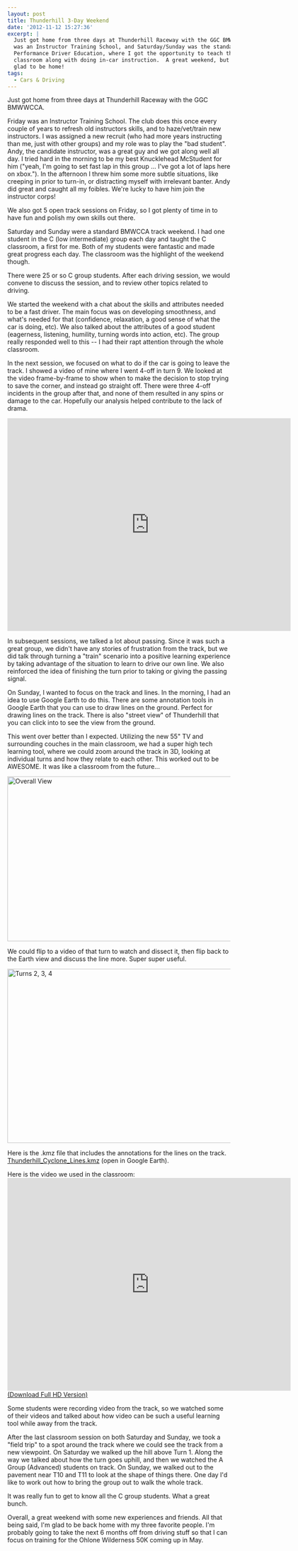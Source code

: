 ```yaml
---
layout: post
title: Thunderhill 3-Day Weekend
date: '2012-11-12 15:27:36'
excerpt: |
  Just got home from three days at Thunderhill Raceway with the GGC BMWWCCA.   Friday
  was an Instructor Training School, and Saturday/Sunday was the standard High
  Performance Driver Education, where I got the opportunity to teach the C Group
  classroom along with doing in-car instruction.  A great weekend, but I'm also
  glad to be home!
tags:
  - Cars & Driving
---
```


Just got home from three days at Thunderhill Raceway with the GGC BMWWCCA.

Friday was an Instructor Training School. The club does this once every couple of years to refresh old instructors skills, and to haze/vet/train new instructors. I was assigned a new recruit (who had more years instructing than me, just with other groups) and my role was to play the "bad student". Andy, the candidate instructor, was a great guy and we got along well all day. I tried hard in the morning to be my best Knucklehead McStudent for him ("yeah, I'm going to set fast lap in this group ... I've got a lot of laps here on xbox."). In the afternoon I threw him some more subtle situations, like creeping in prior to turn-in, or distracting myself with irrelevant banter. Andy did great and caught all my foibles. We're lucky to have him join the instructor corps!

We also got 5 open track sessions on Friday, so I got plenty of time in to have fun and polish my own skills out there.

Saturday and Sunday were a standard BMWCCA track weekend. I had one student in the C (low intermediate) group each day and taught the C classroom, a first for me. Both of my students were fantastic and made great progress each day. The classroom was the highlight of the weekend though.

There were 25 or so C group students. After each driving session, we would convene to discuss the session, and to review other topics related to driving.

We started the weekend with a chat about the skills and attributes needed to be a fast driver. The main focus was on developing smoothness, and what's needed for that (confidence, relaxation, a good sense of what the car is doing, etc). We also talked about the attributes of a good student (eagerness, listening, humility, turning words into action, etc). The group really responded well to this -- I had their rapt attention through the whole classroom.

In the next session, we focused on what to do if the car is going to leave the track. I showed a video of mine where I went 4-off in turn 9. We looked at the video frame-by-frame to show when to make the decision to stop trying to save the corner, and instead go straight off. There were three 4-off incidents in the group after that, and none of them resulted in any spins or damage to the car. Hopefully our analysis helped contribute to the lack of drama.

<embed src="http://video.thenobot.org/20120910-pdc_thunderhill_s2_t9_off.mov" width="640" height="480" scale="aspect" autostart="false"></embed>

In subsequent sessions, we talked a lot about passing. Since it was such a great group, we didn't have any stories of frustration from the track, but we did talk through turning a "train" scenario into a positive learning experience by taking advantage of the situation to learn to drive our own line. We also reinforced the idea of finishing the turn prior to taking or giving the passing signal.

On Sunday, I wanted to focus on the track and lines. In the morning, I had an idea to use Google Earth to do this. There are some annotation tools in Google Earth that you can use to draw lines on the ground. Perfect for drawing lines on the track. There is also "street view" of Thunderhill that you can click into to see the view from the ground.

This went over better than I expected. Utilizing the new 55" TV and surrounding couches in the main classroom, we had a super high tech learning tool, where we could zoom around the track in 3D, looking at individual turns and how they relate to each other. This worked out to be AWESOME. It was like a classroom from the future...

<a href="http://www.flickr.com/photos/thenobot/8179051989/" title="Overall View by thenobot, on Flickr"><img src="https://farm9.staticflickr.com/8340/8179051989_3012217b1f_z.jpg" width="640" height="372" alt="Overall View"></a>

We could flip to a video of that turn to watch and dissect it, then flip back to the Earth view and discuss the line more. Super super useful.

<a href="http://www.flickr.com/photos/thenobot/8179052271/" title="Turns 2, 3, 4 by thenobot, on Flickr"><img src="https://farm9.staticflickr.com/8205/8179052271_b9d17d02eb_z.jpg" width="640" height="393" alt="Turns 2, 3, 4"></a>

Here is the .kmz file that includes the annotations for the lines on the track. <a href="/Thunderhill_Cyclone_Lines.kmz">Thunderhill_Cyclone_Lines.kmz</a> (open in Google Earth).

Here is the video we used in the classroom:
<embed src="http://video.thenobot.org/20121109-thill_bmwcca_instructor_school_laps.mov" width="640" height="480" scale="aspect" autostart="false"></embed>
<a href="http://video.thenobot.org/20121109-thill_bmwcca_instructor_school_laps-full.mov">(Download Full HD Version)</a>

Some students were recording video from the track, so we watched some of their videos and talked about how video can be such a useful learning tool while away from the track.

After the last classroom session on both Saturday and Sunday, we took a "field trip" to a spot around the track where we could see the track from a new viewpoint. On Saturday we walked up the hill above Turn 1. Along the way we talked about how the turn goes uphill, and then we watched the A Group (Advanced) students on track. On Sunday, we walked out to the pavement near T10 and T11 to look at the shape of things there. One day I'd like to work out how to bring the group out to walk the whole track.

It was really fun to get to know all the C group students. What a great bunch.

Overall, a great weekend with some new experiences and friends. All that being said, I'm glad to be back home with my three favorite people. I'm probably going to take the next 6 months off from driving stuff so that I can focus on training for the Ohlone Wilderness 50K coming up in May.
